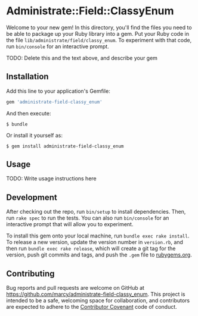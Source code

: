 # Administrate::Field::ClassyEnum

Welcome to your new gem! In this directory, you'll find the files you need to be able to package up your Ruby library into a gem. Put your Ruby code in the file `lib/administrate/field/classy_enum`. To experiment with that code, run `bin/console` for an interactive prompt.

TODO: Delete this and the text above, and describe your gem

## Installation

Add this line to your application's Gemfile:

```ruby
gem 'administrate-field-classy_enum'
```

And then execute:

    $ bundle

Or install it yourself as:

    $ gem install administrate-field-classy_enum

## Usage

TODO: Write usage instructions here

## Development

After checking out the repo, run `bin/setup` to install dependencies. Then, run `rake spec` to run the tests. You can also run `bin/console` for an interactive prompt that will allow you to experiment.

To install this gem onto your local machine, run `bundle exec rake install`. To release a new version, update the version number in `version.rb`, and then run `bundle exec rake release`, which will create a git tag for the version, push git commits and tags, and push the `.gem` file to [rubygems.org](https://rubygems.org).

## Contributing

Bug reports and pull requests are welcome on GitHub at https://github.com/marcy/administrate-field-classy_enum. This project is intended to be a safe, welcoming space for collaboration, and contributors are expected to adhere to the [Contributor Covenant](http://contributor-covenant.org) code of conduct.

